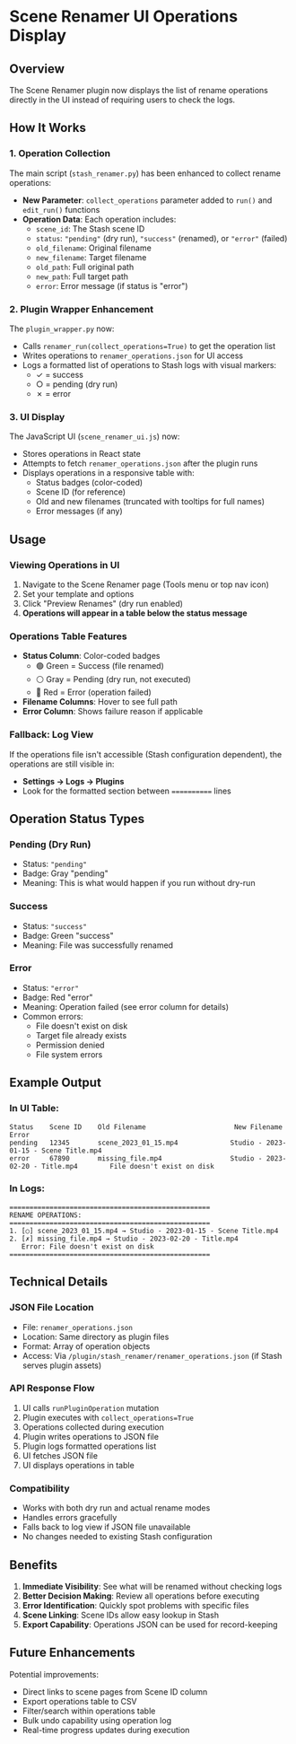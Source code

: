 # Scene Renamer UI Operations Display

## Overview
The Scene Renamer plugin now displays the list of rename operations directly in the UI instead of requiring users to check the logs.

## How It Works

### 1. Operation Collection
The main script (`stash_renamer.py`) has been enhanced to collect rename operations:

- **New Parameter**: `collect_operations` parameter added to `run()` and `edit_run()` functions
- **Operation Data**: Each operation includes:
  - `scene_id`: The Stash scene ID
  - `status`: `"pending"` (dry run), `"success"` (renamed), or `"error"` (failed)
  - `old_filename`: Original filename
  - `new_filename`: Target filename
  - `old_path`: Full original path
  - `new_path`: Full target path
  - `error`: Error message (if status is "error")

### 2. Plugin Wrapper Enhancement
The `plugin_wrapper.py` now:

- Calls `renamer_run(collect_operations=True)` to get the operation list
- Writes operations to `renamer_operations.json` for UI access
- Logs a formatted list of operations to Stash logs with visual markers:
  - ✓ = success
  - ○ = pending (dry run)
  - ✗ = error

### 3. UI Display
The JavaScript UI (`scene_renamer_ui.js`) now:

- Stores operations in React state
- Attempts to fetch `renamer_operations.json` after the plugin runs
- Displays operations in a responsive table with:
  - Status badges (color-coded)
  - Scene ID (for reference)
  - Old and new filenames (truncated with tooltips for full names)
  - Error messages (if any)

## Usage

### Viewing Operations in UI
1. Navigate to the Scene Renamer page (Tools menu or top nav icon)
2. Set your template and options
3. Click "Preview Renames" (dry run enabled)
4. **Operations will appear in a table below the status message**

### Operations Table Features
- **Status Column**: Color-coded badges
  - 🟢 Green = Success (file renamed)
  - ⚪ Gray = Pending (dry run, not executed)
  - 🔴 Red = Error (operation failed)
- **Filename Columns**: Hover to see full path
- **Error Column**: Shows failure reason if applicable

### Fallback: Log View
If the operations file isn't accessible (Stash configuration dependent), the operations are still visible in:
- **Settings → Logs → Plugins**
- Look for the formatted section between `==========` lines

## Operation Status Types

### Pending (Dry Run)
- Status: `"pending"`
- Badge: Gray "pending"
- Meaning: This is what would happen if you run without dry-run

### Success
- Status: `"success"`
- Badge: Green "success"
- Meaning: File was successfully renamed

### Error
- Status: `"error"`
- Badge: Red "error"
- Meaning: Operation failed (see error column for details)
- Common errors:
  - File doesn't exist on disk
  - Target file already exists
  - Permission denied
  - File system errors

## Example Output

### In UI Table:
```
Status    Scene ID    Old Filename                      New Filename                           Error
pending   12345       scene_2023_01_15.mp4             Studio - 2023-01-15 - Scene Title.mp4
error     67890       missing_file.mp4                 Studio - 2023-02-20 - Title.mp4        File doesn't exist on disk
```

### In Logs:
```
==================================================
RENAME OPERATIONS:
==================================================
1. [○] scene_2023_01_15.mp4 → Studio - 2023-01-15 - Scene Title.mp4
2. [✗] missing_file.mp4 → Studio - 2023-02-20 - Title.mp4
   Error: File doesn't exist on disk
==================================================
```

## Technical Details

### JSON File Location
- File: `renamer_operations.json`
- Location: Same directory as plugin files
- Format: Array of operation objects
- Access: Via `/plugin/stash_renamer/renamer_operations.json` (if Stash serves plugin assets)

### API Response Flow
1. UI calls `runPluginOperation` mutation
2. Plugin executes with `collect_operations=True`
3. Operations collected during execution
4. Plugin writes operations to JSON file
5. Plugin logs formatted operations list
6. UI fetches JSON file
7. UI displays operations in table

### Compatibility
- Works with both dry run and actual rename modes
- Handles errors gracefully
- Falls back to log view if JSON file unavailable
- No changes needed to existing Stash configuration

## Benefits

1. **Immediate Visibility**: See what will be renamed without checking logs
2. **Better Decision Making**: Review all operations before executing
3. **Error Identification**: Quickly spot problems with specific files
4. **Scene Linking**: Scene IDs allow easy lookup in Stash
5. **Export Capability**: Operations JSON can be used for record-keeping

## Future Enhancements

Potential improvements:
- Direct links to scene pages from Scene ID column
- Export operations table to CSV
- Filter/search within operations table
- Bulk undo capability using operation log
- Real-time progress updates during execution
